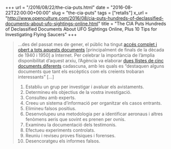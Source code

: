 +++
url = "/2016/08/22/the-cia-puts.html"
date = "2016-08-22T22:00:00+00:00"
slug = "the-cia-puts"
tags = ["retalls"]
x_url = "http://www.openculture.com/2016/08/cia-puts-hundreds-of-declassified-documents-about-ufo-sightings-online.html"
title = "The CIA Puts Hundreds of Declassified Documents About UFO Sightings Online, Plus 10 Tips for Investigating Flying Saucers"
+++

> …des del passat mes de gener, el públic ha tingut [accés complet i obert a tots aquests documents](https://www.cia.gov/library/readingroom/collection/ufos-fact-or-fiction) \[principalment de finals de la dècada de 1940 i 1950] a Internet. Per celebrar la importància de l’àmplia disponibilitat d’aquest arxiu, l’Agència va elaborar [dues llistes de cinc documents diferents](https://web.archive.org/web/20160320044350/https://www.cia.gov/news-information/blog/2016/take-a-peek-into-our-x-files.html) cadascuna, amb les quals es “destaquen alguns documents que tant els escèptics com els creients trobaran interessants” […]
>
>  1. Establiu un grup per investigar i avaluar els avistaments.
>  2. Determineu els objectius de la vostra investigació.
>  3. Consulteu amb experts.
>  4. Creeu un sistema d’informació per organitzar els casos entrants.
>  5. Elimineu falsos positius.
>  6. Desenvolupeu una metodologia per a identificar aeronaus i altres fenòmens aeris que sovint es prenen per ovnis.
>  7. Examineu la documentació dels testimonis.
>  8. Efectueu experiments controlats.
>  9. Reuniu i reviseu proves físiques i forenses.
>  10. Desencoratgeu els informes falsos.

